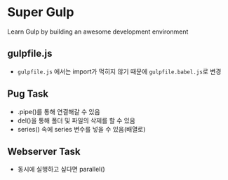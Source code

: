 # Super Gulp

Learn Gulp by building an awesome development environment

## gulpfile.js

- `gulpfile.js` 에서는 import가 먹히지 않기 때문에 `gulpfile.babel.js`로 변경

## Pug Task

- .pipe()를 통해 연결해갈 수 있음
- del()을 통해 폴더 및 파일의 삭제를 할 수 있음
- series() 속에 series 변수를 넣을 수 있음(배열로)

## Webserver Task

- 동시에 실행하고 싶다면 parallel()
